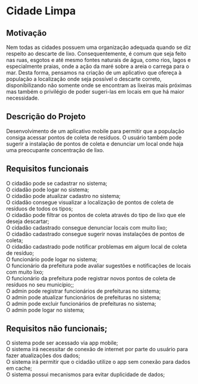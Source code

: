 # Cidade Limpa

## Motivação
	 	 	 	
  Nem todas as cidades possuem uma organização adequada quando se diz respeito ao descarte de lixo. Consequentemente, é comum que seja feito nas ruas, esgotos e até mesmo fontes naturais de água, como rios, lagos e especialmente praias, onde a ação da maré sobre a areia o carrega para o mar. Desta forma, pensamos na criação de um aplicativo que ofereça à população a localização onde seja possível o descarte correto, disponibilizando não somente onde se encontram as lixeiras mais próximas mas também o privilégio de poder sugeri-las em locais em que há maior necessidade.

## Descrição do Projeto

  Desenvolvimento de um aplicativo mobile para permitir que a população consiga acessar pontos de coleta de resíduos. O usuário também pode sugerir a instalação de pontos de coleta e denunciar um local onde haja uma preocupante concentração de lixo.

## Requisitos funcionais
	
O cidadão pode se cadastrar no sistema;<br/>
O cidadão pode logar no sistema;<br/>
O cidadão pode atualizar cadastro no sistema;<br/>
O cidadão consegue visualizar a localização de pontos de coleta de resíduos de todos os tipos;<br/>
O cidadão pode filtrar os pontos de coleta através do tipo de lixo que ele deseja descartar;<br/>
O cidadão cadastrado consegue denunciar locais com muito lixo;<br/>
O cidadão cadastrado consegue sugerir novas instalações de pontos de coleta;<br/>
O cidadão cadastrado pode notificar problemas em algum local de coleta de resíduo;<br/>
O funcionário pode logar no sistema;<br/>
O funcionário da prefeitura pode avaliar sugestões e notificações de locais com muito lixo;<br/>
O funcionário da prefeitura pode registrar novos pontos de coleta de resíduos no seu município;;<br/>
O admin pode registrar funcionários de prefeituras no sistema;<br/>
O admin pode atualizar funcionários de prefeituras no sistema;<br/>
O admin pode excluir funcionários de prefeituras no sistema;<br/>
O admin pode logar no sistema;<br/>

## Requisitos não funcionais;<br/>

O sistema pode ser acessado via app mobile;<br/>
O sistema irá necessitar de conexão de internet por parte do usuário para fazer atualizações dos dados;<br/>
O sistema irá permitir que o cidadão utilize o app sem conexão para dados em cache;<br/>
O sistema possui mecanismos para evitar duplicidade de dados;<br/>

